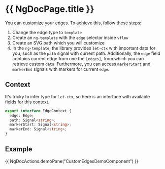 # {{ NgDocPage.title }}

You can customize your edges. To achieve this, follow these steps:

1. Change the edge type to `template`
2. Create an `ng-template` with the `edge` selector inside `vflow`
3. Create an SVG path which you will customize
4. In the `ng-template`, the library provides `let-ctx` with important data for you, such as the `path` signal with current path. Additionally, the `edge` field contains current edge from one the `[edges]`, from which you can retrieve custom `data`. Furthermore, you can access `markerStart` and `markerEnd` signals with markers for current `edge`.

## Context

It's tricky to infer type for `let-ctx`, so here is an interface with available fields for this context.

```ts
export interface EdgeContext {
  edge: Edge;
  path: Signal<string>;
  markerStart: Signal<string>;
  markerEnd: Signal<string>;
}
```

## Example

{{ NgDocActions.demoPane("CustomEdgesDemoComponent") }}
